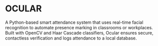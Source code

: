 # OCULAR
A Python-based smart attendance system that uses real-time facial recognition to automate presence marking in classrooms or workplaces. Built with OpenCV and Haar Cascade classifiers, Ocular ensures secure, contactless verification and logs attendance to a local database.
